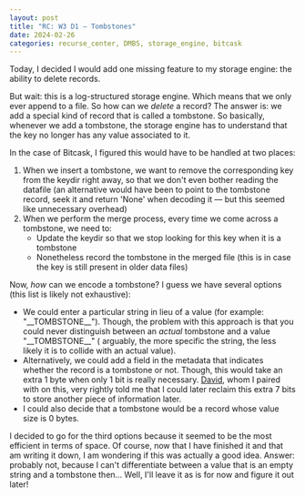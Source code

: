 ```yaml
---
layout: post
title: "RC: W3 D1 — Tombstones"
date: 2024-02-26
categories: recurse_center, DMBS, storage_engine, bitcask
---
```



Today, I decided I would add one missing feature to my storage engine: the ability to delete records.

But wait: this is a log-structured storage engine. Which means that we only ever append to a file. So how can we
_delete_ a record?
The answer is: we add a special kind of record that is called a tombstone.
So basically, whenever we add a tombstone, the storage engine has to understand that the key no longer has any value
associated to it.

In the case of Bitcask, I figured this would have to be handled at two places:

1. When we insert a tombstone, we want to remove the corresponding key from the keydir right away, so that we don't even
   bother reading the datafile (an alternative would have been to point to the tombstone record, seek it and return
   'None' when decoding it — but this seemed like unnecessary overhead)
2. When we perform the merge process, every time we come across a tombstone, we need to:
    - Update the keydir so that we stop looking for this key when it is a tombstone
    - Nonetheless record the tombstone in the merged file (this is in case the key is still present in older data files)

Now, _how_ can we encode a tombstone?
I guess we have several options (this list is likely not exhaustive):

- We could enter a particular string in lieu of a value (for example: "\_\_TOMBSTONE\_\_"). Though, the problem with
  this approach is that you could never distinguish between an _actual_ tombstone and a value "\_\_TOMBSTONE\_\_" (
  arguably, the more specific the string, the less likely it is to collide with an actual value).
- Alternatively, we could add a field in the metadata that indicates whether the record is a tombstone or not. Though,
  this would take an extra 1 byte when only 1 bit is really necessary. [David](https://github.com/DaWei8823), whom I
  paired with on this, very rightly told me that I could later reclaim this extra 7 bits to store another piece of
  information later.
- I could also decide that a tombstone would be a record whose value size is 0 bytes.

I decided to go for the third options because it seemed to be the most efficient in terms of space.
Of course, now that I have finished it and that am writing it down, I am wondering if this was actually a good idea.
Answer: probably not, because I can't differentiate between a value that is an empty string and a tombstone then...
Well, I'll leave it as is for now and figure it out later!

